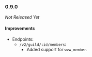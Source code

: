 ### 0.9.0

_Not Released Yet_

#### Improvements

- Endpoints:
    - `/v2/guild/:id/members`:
        - Added support for `wvw_member`.